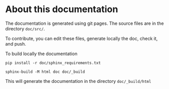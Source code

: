# About this documentation

The documentation is generated using git pages. 
The source files are in the directory ``doc/src/``. 

To contribute, you can edit these files, generate locally the doc, check it, and push. 

To build locally the documentation

```
pip install -r doc/sphinx_requirements.txt
```

```
sphinx-build -M html doc doc/_build
```

This will generate the documentation in the directory ``doc/_build/html``



